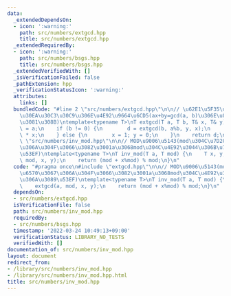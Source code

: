 ```yaml
---
data:
  _extendedDependsOn:
  - icon: ':warning:'
    path: src/numbers/extgcd.hpp
    title: src/numbers/extgcd.hpp
  _extendedRequiredBy:
  - icon: ':warning:'
    path: src/numbers/bsgs.hpp
    title: src/numbers/bsgs.hpp
  _extendedVerifiedWith: []
  _isVerificationFailed: false
  _pathExtension: hpp
  _verificationStatusIcon: ':warning:'
  attributes:
    links: []
  bundledCode: "#line 2 \"src/numbers/extgcd.hpp\"\n\n// \u62E1\u5F35\u30E6\u30FC\u30AF\
    \u30EA\u30C3\u30C9\u306E\u4E92\u9664\u6CD5(ax+by=gcd(a, b)\u306E\u89E3\u3092\u6C42\
    \u3081\u308B)\ntemplate<typename T>\nT extgcd(T a, T b, T& x, T& y) {\n    T d\
    \ = a;\n    if (b != 0) {\n        d = extgcd(b, a%b, y, x);\n        y -= (a/b)\
    \ * x;\n    } else {\n        x = 1; y = 0;\n    }\n    return d;\n}\n#line 3\
    \ \"src/numbers/inv_mod.hpp\"\n\n// MOD\u9006\u5143(mod\u304C\u7D20\u6570\u3067\
    \u306A\u304F\u3066\u3082\u3001a\u3068mod\u304C\u4E92\u3044\u306B\u7D20\u306A\u3089\
    \u53EF)\ntemplate<typename T>\nT inv_mod(T a, T mod) {\n    T x, y;\n    extgcd(a,\
    \ mod, x, y);\n    return (mod + x%mod) % mod;\n}\n"
  code: "#pragma once\n#include \"extgcd.hpp\"\n\n// MOD\u9006\u5143(mod\u304C\u7D20\
    \u6570\u3067\u306A\u304F\u3066\u3082\u3001a\u3068mod\u304C\u4E92\u3044\u306B\u7D20\
    \u306A\u3089\u53EF)\ntemplate<typename T>\nT inv_mod(T a, T mod) {\n    T x, y;\n\
    \    extgcd(a, mod, x, y);\n    return (mod + x%mod) % mod;\n}\n"
  dependsOn:
  - src/numbers/extgcd.hpp
  isVerificationFile: false
  path: src/numbers/inv_mod.hpp
  requiredBy:
  - src/numbers/bsgs.hpp
  timestamp: '2022-03-24 10:49:13+09:00'
  verificationStatus: LIBRARY_NO_TESTS
  verifiedWith: []
documentation_of: src/numbers/inv_mod.hpp
layout: document
redirect_from:
- /library/src/numbers/inv_mod.hpp
- /library/src/numbers/inv_mod.hpp.html
title: src/numbers/inv_mod.hpp
---
```


